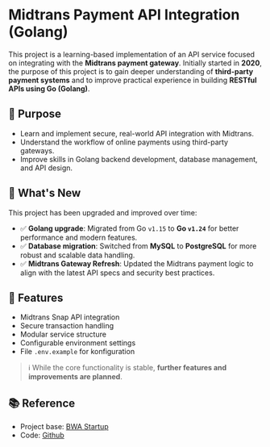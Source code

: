# Midtrans Payment API Integration (Golang)

This project is a learning-based implementation of an API service focused on integrating with the **Midtrans payment gateway**. Initially started in **2020**, the purpose of this project is to gain deeper understanding of **third-party payment systems** and to improve practical experience in building **RESTful APIs using Go (Golang)**.

## 🧠 Purpose

- Learn and implement secure, real-world API integration with Midtrans.
- Understand the workflow of online payments using third-party gateways.
- Improve skills in Golang backend development, database management, and API design.

## 🚀 What's New

This project has been upgraded and improved over time:

- ✅ **Golang upgrade**: Migrated from Go `v1.15` to **Go `v1.24`** for better performance and modern features.
- ✅ **Database migration**: Switched from **MySQL** to **PostgreSQL** for more robust and scalable data handling.
- ✅ **Midtrans Gateway Refresh**: Updated the Midtrans payment logic to align with the latest API specs and security best practices.

## 🔧 Features

- Midtrans Snap API integration
- Secure transaction handling
- Modular service structure
- Configurable environment settings
- File `.env.example` for konfiguration

> ℹ️ While the core functionality is stable, **further features and improvements are planned**.

## 📚 Reference

- Project base: [BWA Startup](https://buildwithangga.com/kelas/full-stack-golang-vue-nuxtjs-website-crowdfunding)
- Code: [Github](https://github.com/ahhzaky/bwastartup)
